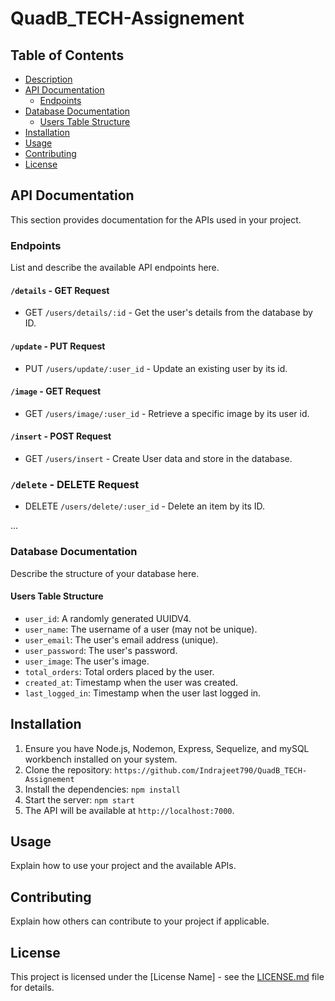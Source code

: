 # QuadB_TECH-Assignement


## Table of Contents

- [Description](#description)
- [API Documentation](#api-documentation)
  - [Endpoints](#endpoints)
- [Database Documentation](#database-documentation)
  - [Users Table Structure](#users-table-structure)
- [Installation](#installation)
- [Usage](#usage)
- [Contributing](#contributing)
- [License](#license)


## API Documentation

This section provides documentation for the APIs used in your project.

### Endpoints

List and describe the available API endpoints here.

#### `/details` - GET Request
- GET `/users/details/:id` - Get the user's details from the database by ID.
#### `/update` - PUT Request
- PUT `/users/update/:user_id` - Update an existing user by its id.

#### `/image` - GET Request
- GET `/users/image/:user_id` - Retrieve a specific image by its user id.
#### `/insert` - POST Request
- GET `/users/insert` - Create User data and store in the database.

### `/delete` - DELETE Request
- DELETE `/users/delete/:user_id` - Delete an item by its ID.
  
...

### Database Documentation

Describe the structure of your database here.

#### Users Table Structure

- `user_id`: A randomly generated UUIDV4.
- `user_name`: The username of a user (may not be unique).
- `user_email`: The user's email address (unique).
- `user_password`: The user's password.
- `user_image`: The user's image.
- `total_orders`: Total orders placed by the user.
- `created_at`: Timestamp when the user was created.
- `last_logged_in`: Timestamp when the user last logged in.



## Installation
1. Ensure you have Node.js, Nodemon, Express, Sequelize, and mySQL workbench installed on your system.
2. Clone the repository: `https://github.com/Indrajeet790/QuadB_TECH-Assignement`
3. Install the dependencies: `npm install`
4. Start the server: `npm start`
5. The API will be available at `http://localhost:7000`.

## Usage

Explain how to use your project and the available APIs.

## Contributing

Explain how others can contribute to your project if applicable.

## License

This project is licensed under the [License Name] - see the [LICENSE.md](LICENSE.md) file for details.
